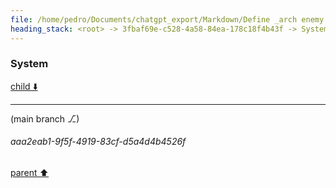 ```yaml
---
file: /home/pedro/Documents/chatgpt_export/Markdown/Define _arch enemy._.md
heading_stack: <root> -> 3fbaf69e-c528-4a58-84ea-178c18f4b43f -> System -> f2935420-3d9f-46bc-bf07-34555dfed19b -> System
---
```

### System

[child ⬇️](#aaa2eab1-9f5f-4919-83cf-d5a4d4b4526f)

---

(main branch ⎇)
###### aaa2eab1-9f5f-4919-83cf-d5a4d4b4526f
[parent ⬆️](#f2935420-3d9f-46bc-bf07-34555dfed19b)
